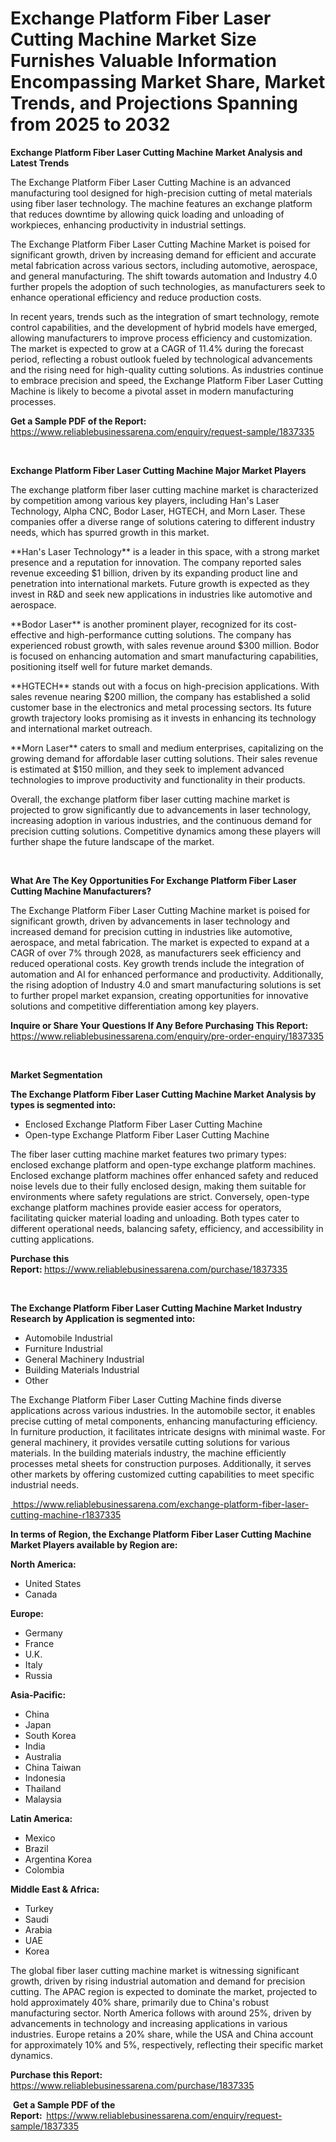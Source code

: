 <p><h1>Exchange Platform Fiber Laser Cutting Machine Market Size Furnishes Valuable Information Encompassing Market Share, Market Trends, and Projections Spanning from 2025 to 2032</h1></p><p><strong>Exchange Platform Fiber Laser Cutting Machine Market Analysis and Latest Trends</strong></p>
<p><p>The Exchange Platform Fiber Laser Cutting Machine is an advanced manufacturing tool designed for high-precision cutting of metal materials using fiber laser technology. The machine features an exchange platform that reduces downtime by allowing quick loading and unloading of workpieces, enhancing productivity in industrial settings.</p><p>The Exchange Platform Fiber Laser Cutting Machine Market is poised for significant growth, driven by increasing demand for efficient and accurate metal fabrication across various sectors, including automotive, aerospace, and general manufacturing. The shift towards automation and Industry 4.0 further propels the adoption of such technologies, as manufacturers seek to enhance operational efficiency and reduce production costs.</p><p>In recent years, trends such as the integration of smart technology, remote control capabilities, and the development of hybrid models have emerged, allowing manufacturers to improve process efficiency and customization. The market is expected to grow at a CAGR of 11.4% during the forecast period, reflecting a robust outlook fueled by technological advancements and the rising need for high-quality cutting solutions. As industries continue to embrace precision and speed, the Exchange Platform Fiber Laser Cutting Machine is likely to become a pivotal asset in modern manufacturing processes.</p></p>
<p><strong>Get a Sample PDF of the Report:&nbsp;</strong> <a href="https://www.reliablebusinessarena.com/enquiry/request-sample/1837335?utm_campaign=2396&utm_medium=2&utm_source=Github&utm_content=ia&utm_term=16042025&utm_id=exchange-platform-fiber-laser-cutting-machine">https://www.reliablebusinessarena.com/enquiry/request-sample/1837335</a></p>
<p>&nbsp;</p>
<p><strong>Exchange Platform Fiber Laser Cutting Machine Major Market Players</strong></p>
<p><p>The exchange platform fiber laser cutting machine market is characterized by competition among various key players, including Han's Laser Technology, Alpha CNC, Bodor Laser, HGTECH, and Morn Laser. These companies offer a diverse range of solutions catering to different industry needs, which has spurred growth in this market.</p><p>**Han's Laser Technology** is a leader in this space, with a strong market presence and a reputation for innovation. The company reported sales revenue exceeding $1 billion, driven by its expanding product line and penetration into international markets. Future growth is expected as they invest in R&D and seek new applications in industries like automotive and aerospace.</p><p>**Bodor Laser** is another prominent player, recognized for its cost-effective and high-performance cutting solutions. The company has experienced robust growth, with sales revenue around $300 million. Bodor is focused on enhancing automation and smart manufacturing capabilities, positioning itself well for future market demands.</p><p>**HGTECH** stands out with a focus on high-precision applications. With sales revenue nearing $200 million, the company has established a solid customer base in the electronics and metal processing sectors. Its future growth trajectory looks promising as it invests in enhancing its technology and international market outreach.</p><p>**Morn Laser** caters to small and medium enterprises, capitalizing on the growing demand for affordable laser cutting solutions. Their sales revenue is estimated at $150 million, and they seek to implement advanced technologies to improve productivity and functionality in their products.</p><p>Overall, the exchange platform fiber laser cutting machine market is projected to grow significantly due to advancements in laser technology, increasing adoption in various industries, and the continuous demand for precision cutting solutions. Competitive dynamics among these players will further shape the future landscape of the market.</p></p>
<p>&nbsp;</p>
<p><strong>What Are The Key Opportunities For Exchange Platform Fiber Laser Cutting Machine Manufacturers?</strong></p>
<p><p>The Exchange Platform Fiber Laser Cutting Machine market is poised for significant growth, driven by advancements in laser technology and increased demand for precision cutting in industries like automotive, aerospace, and metal fabrication. The market is expected to expand at a CAGR of over 7% through 2028, as manufacturers seek efficiency and reduced operational costs. Key growth trends include the integration of automation and AI for enhanced performance and productivity. Additionally, the rising adoption of Industry 4.0 and smart manufacturing solutions is set to further propel market expansion, creating opportunities for innovative solutions and competitive differentiation among key players.</p></p>
<p><strong>Inquire or Share Your Questions If Any Before Purchasing This Report:</strong> <a href="https://www.reliablebusinessarena.com/enquiry/pre-order-enquiry/1837335?utm_campaign=2396&utm_medium=2&utm_source=Github&utm_content=ia&utm_term=16042025&utm_id=exchange-platform-fiber-laser-cutting-machine">https://www.reliablebusinessarena.com/enquiry/pre-order-enquiry/1837335</a></p>
<p>&nbsp;</p>
<p><strong>Market Segmentation</strong></p>
<p><strong>The Exchange Platform Fiber Laser Cutting Machine Market Analysis by types is segmented into:</strong></p>
<p><ul><li>Enclosed Exchange Platform Fiber Laser Cutting Machine</li><li>Open-type Exchange Platform Fiber Laser Cutting Machine</li></ul></p>
<p><p>The fiber laser cutting machine market features two primary types: enclosed exchange platform and open-type exchange platform machines. Enclosed exchange platform machines offer enhanced safety and reduced noise levels due to their fully enclosed design, making them suitable for environments where safety regulations are strict. Conversely, open-type exchange platform machines provide easier access for operators, facilitating quicker material loading and unloading. Both types cater to different operational needs, balancing safety, efficiency, and accessibility in cutting applications.</p></p>
<p><strong>Purchase this Report:&nbsp;</strong><a href="https://www.reliablebusinessarena.com/purchase/1837335?utm_campaign=2396&utm_medium=2&utm_source=Github&utm_content=ia&utm_term=16042025&utm_id=exchange-platform-fiber-laser-cutting-machine">https://www.reliablebusinessarena.com/purchase/1837335</a></p>
<p>&nbsp;</p>
<p><strong>The Exchange Platform Fiber Laser Cutting Machine Market Industry Research by Application is segmented into:</strong></p>
<p><ul><li>Automobile Industrial</li><li>Furniture Industrial</li><li>General Machinery Industrial</li><li>Building Materials Industrial</li><li>Other</li></ul></p>
<p><p>The Exchange Platform Fiber Laser Cutting Machine finds diverse applications across various industries. In the automobile sector, it enables precise cutting of metal components, enhancing manufacturing efficiency. In furniture production, it facilitates intricate designs with minimal waste. For general machinery, it provides versatile cutting solutions for various materials. In the building materials industry, the machine efficiently processes metal sheets for construction purposes. Additionally, it serves other markets by offering customized cutting capabilities to meet specific industrial needs.</p></p>
<p><a href="https://www.reliablebusinessarena.com/exchange-platform-fiber-laser-cutting-machine-r1837335?utm_campaign=2396&utm_medium=2&utm_source=Github&utm_content=ia&utm_term=16042025&utm_id=exchange-platform-fiber-laser-cutting-machine">&nbsp;https://www.reliablebusinessarena.com/exchange-platform-fiber-laser-cutting-machine-r1837335</a></p>
<p><strong>In terms of Region, the Exchange Platform Fiber Laser Cutting Machine Market Players available by Region are:</strong></p>
<p>
    <p> <strong> North America: </strong>
        <ul>
            <li>United States</li>
            <li>Canada</li>
        </ul>
        </p> 
    <p> <strong> Europe: </strong>
        <ul>
            <li>Germany</li>
            <li>France</li>
            <li>U.K.</li>
            <li>Italy</li>
            <li>Russia</li>
        </ul>
        </p> 
    <p> <strong> Asia-Pacific: </strong>
        <ul>
            <li>China</li>
            <li>Japan</li>
            <li>South Korea</li>
            <li>India</li>
            <li>Australia</li>
            <li>China Taiwan</li>
            <li>Indonesia</li>
            <li>Thailand</li>
            <li>Malaysia</li>
        </ul>
        </p> 
    <p> <strong> Latin America: </strong>
        <ul>
            <li>Mexico</li>
            <li>Brazil</li>
            <li>Argentina Korea</li>
            <li>Colombia</li>
        </ul>
        </p> 
    <p> <strong> Middle East & Africa: </strong>
        <ul>
            <li>Turkey</li>
            <li>Saudi</li>
            <li>Arabia</li>
            <li>UAE</li>
            <li>Korea</li>
        </ul>
    </p>
    </p>
<p><p>The global fiber laser cutting machine market is witnessing significant growth, driven by rising industrial automation and demand for precision cutting. The APAC region is expected to dominate the market, projected to hold approximately 40% share, primarily due to China's robust manufacturing sector. North America follows with around 25%, driven by advancements in technology and increasing applications in various industries. Europe retains a 20% share, while the USA and China account for approximately 10% and 5%, respectively, reflecting their specific market dynamics.</p></p>
<p><strong>Purchase this Report: </strong><a href="https://www.reliablebusinessarena.com/purchase/1837335?utm_campaign=2396&utm_medium=2&utm_source=Github&utm_content=ia&utm_term=16042025&utm_id=exchange-platform-fiber-laser-cutting-machine">https://www.reliablebusinessarena.com/purchase/1837335</a></p>
<p>&nbsp;<strong>Get a Sample PDF of the Report:&nbsp;&nbsp;</strong><a href="https://www.reliablebusinessarena.com/enquiry/request-sample/1837335?utm_campaign=2396&utm_medium=2&utm_source=Github&utm_content=ia&utm_term=16042025&utm_id=exchange-platform-fiber-laser-cutting-machine">https://www.reliablebusinessarena.com/enquiry/request-sample/1837335</a></p>
<p><strong></strong></p>
<p><p></p><p></p><p></p></p>
